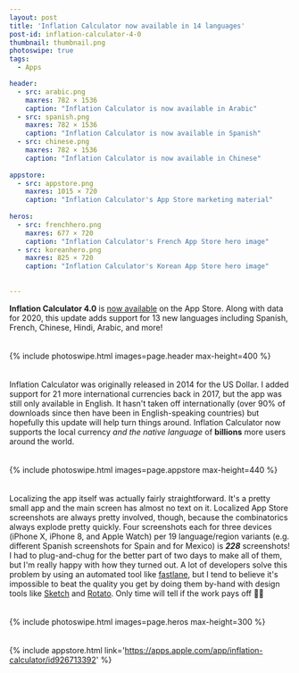 ```yaml
---
layout: post
title: 'Inflation Calculator now available in 14 languages'
post-id: inflation-calculator-4-0
thumbnail: thumbnail.png
photoswipe: true
tags: 
  - Apps

header:
  - src: arabic.png
    maxres: 782 × 1536
    caption: "Inflation Calculator is now available in Arabic"
  - src: spanish.png
    maxres: 782 × 1536
    caption: "Inflation Calculator is now available in Spanish"
  - src: chinese.png
    maxres: 782 × 1536
    caption: "Inflation Calculator is now available in Chinese"
    
appstore:
  - src: appstore.png
    maxres: 1015 × 720
    caption: "Inflation Calculator's App Store marketing material"
    
heros:
  - src: frenchhero.png
    maxres: 677 × 720
    caption: "Inflation Calculator's French App Store hero image"
  - src: koreanhero.png
    maxres: 825 × 720
    caption: "Inflation Calculator's Korean App Store hero image"
    
    
---
```


**Inflation Calculator 4.0** is [now available](https://apps.apple.com/app/inflation-calculator/id926713392) on the App Store. Along with data for 2020, this update adds support for 13 new languages including Spanish, French, Chinese, Hindi, Arabic, and more!

<div style="padding-top:20px; padding-bottom:20px;">
{% include photoswipe.html images=page.header max-height=400 %}
</div>

<!--break-->

Inflation Calculator was originally released in 2014 for the US Dollar. I added support for 21 more international currencies back in 2017, but the app was still only available in English. It hasn't taken off internationally (over 90% of downloads since then have been in English-speaking countries) but hopefully this update will help turn things around. Inflation Calculator now supports the local currency *and the native language* of **billions** more users around the world.

<div style="padding-top:20px; padding-bottom:20px;">
{% include photoswipe.html images=page.appstore max-height=440 %}
</div>

Localizing the app itself was actually fairly straightforward. It's a pretty small app and the main screen has almost no text on it. Localized App Store screenshots are always pretty involved, though, because the combinatorics always explode pretty quickly. Four screenshots each for three devices (iPhone X, iPhone 8, and Apple Watch) per 19 language/region variants (e.g. different Spanish screenshots for Spain and for Mexico) is ***228*** screenshots! I had to plug-and-chug for the better part of two days to make all of them, but I'm really happy with how they turned out. A lot of developers solve this problem by using an automated tool like [fastlane](https://docs.fastlane.tools/getting-started/ios/screenshots/#put-your-screenshots-into-device-frames), but I tend to believe it's impossible to beat the quality you get by doing them by-hand with design tools like [Sketch](https://www.sketch.com) and [Rotato](https://www.rotato.xyz). Only time will tell if the work pays off 🤞🏻

<div style="padding-top:20px; padding-bottom:20px;">
{% include photoswipe.html images=page.heros max-height=300 %}
</div>

{% include appstore.html link='https://apps.apple.com/app/inflation-calculator/id926713392' %}
